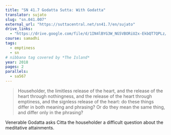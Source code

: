 ```yaml
---
title: "SN 41.7 Godatta Sutta: With Godatta"
translator: sujato
slug: "sn.041.007"
external_url: "https://suttacentral.net/sn41.7/en/sujato"
drive_links:
  - "https://drive.google.com/file/d/1IN4lBYG3W_NG5VBORiU2x-EkbQT7QPLz/view?usp=drivesdk"
course: samadhi
tags:
  - emptiness
  - sn
# nibbana tag covered by *The Island*
year: 2018
pages: 2
parallels:
  - sa567
---
```


> Householder, the limitless release of the heart, and the release of the heart through nothingness, and the release of the heart through emptiness, and the signless release of the heart: do these things differ in both meaning and phrasing? Or do they mean the same thing, and differ only in the phrasing?

Venerable Godatta asks Citta the householder a difficult question about the meditative attainments.
